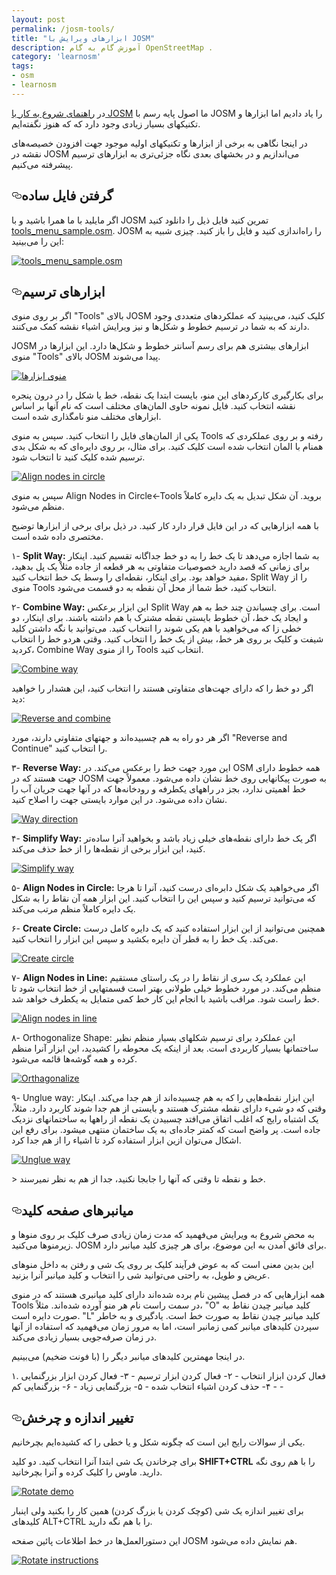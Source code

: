 ```yaml
---
layout: post
permalink: /josm-tools/
title: "ابزارهای ویرایش با JOSM"
description: آموزش گام به گام OpenStreetMap .
category: 'learnosm'
tags:
- osm
- learnosm
---
```




<p>در <a href="/start-josm">راهنمای شروع به کار با JOSM</a> ما اصول پایه رسم با
JOSM را یاد دادیم اما ابزارها و تکنیکهای بسیار زیادی وجود دارد که که هنوز نگفته‌ایم.</p>
<p>در اینجا نگاهی به برخی از ابزارها و تکنیکهای اولیه موجود جهت
افزودن خصیصه‌های نقشه در JOSM می‌اندازیم و در بخشهای بعدی
نگاه جزئی‌تری به ابزارهای ترسیم پیشرفته می‌کنیم.</p>
<h2><a id="user-content-گرفتن-فایل-ساده" class="anchor" aria-hidden="true" href="#گرفتن-فایل-ساده"><svg class="octicon octicon-link" viewBox="0 0 16 16" version="1.1" width="16" height="16" aria-hidden="true"><path fill-rule="evenodd" d="M4 9h1v1H4c-1.5 0-3-1.69-3-3.5S2.55 3 4 3h4c1.45 0 3 1.69 3 3.5 0 1.41-.91 2.72-2 3.25V8.59c.58-.45 1-1.27 1-2.09C10 5.22 8.98 4 8 4H4c-.98 0-2 1.22-2 2.5S3 9 4 9zm9-3h-1v1h1c1 0 2 1.22 2 2.5S13.98 12 13 12H9c-.98 0-2-1.22-2-2.5 0-.83.42-1.64 1-2.09V6.25c-1.09.53-2 1.84-2 3.25C6 11.31 7.55 13 9 13h4c1.45 0 3-1.69 3-3.5S14.5 6 13 6z"></path></svg></a>گرفتن فایل ساده</h2>
<p>اگر مایلید با ما همرا باشید و با JOSM تمرین کنید فایل ذیل را دانلود کنید
<a href="/assets/docs/tools_menu_sample.osm">tools_menu_sample.osm</a>.
JOSM را راه‌اندازی کنید و فایل را باز کنید. چیزی شبیه به این را می‌بینید:</p>
<p><a target="_blank" rel="noopener noreferrer" href="/hotosm/learnosm/blob/gh-pages/images/josm/tools-menu-sample-file.png"><img src="/assets/img/tools-menu-sample-file.png" alt="tools_menu_sample.osm" style="max-width:100%;"></a></p>
<h2><a id="user-content-ابزارهای-ترسیم" class="anchor" aria-hidden="true" href="#ابزارهای-ترسیم"><svg class="octicon octicon-link" viewBox="0 0 16 16" version="1.1" width="16" height="16" aria-hidden="true"><path fill-rule="evenodd" d="M4 9h1v1H4c-1.5 0-3-1.69-3-3.5S2.55 3 4 3h4c1.45 0 3 1.69 3 3.5 0 1.41-.91 2.72-2 3.25V8.59c.58-.45 1-1.27 1-2.09C10 5.22 8.98 4 8 4H4c-.98 0-2 1.22-2 2.5S3 9 4 9zm9-3h-1v1h1c1 0 2 1.22 2 2.5S13.98 12 13 12H9c-.98 0-2-1.22-2-2.5 0-.83.42-1.64 1-2.09V6.25c-1.09.53-2 1.84-2 3.25C6 11.31 7.55 13 9 13h4c1.45 0 3-1.69 3-3.5S14.5 6 13 6z"></path></svg></a>ابزارهای ترسیم</h2>
<p>اگر بر روی منوی "Tools" بالای JOSM کلیک کنید، می‌بینید که
عملکردهای متعددی وجود دارند که به شما در ترسیم خطوط و شکل‌ها و نیز
ویرایش اشیاء نقشه کمک می‌کنند.</p>
<p>JOSM ابزارهای بیشتری هم برای رسم آسانتر
خطوط و شکل‌ها دارد. این ابزارها در منوی "Tools"
بالای JOSM پیدا می‌شوند.</p>
<p><a target="_blank" rel="noopener noreferrer" href="/hotosm/learnosm/blob/gh-pages/images/josm/tools-menu.png"><img src="/assets/img/tools-menu.png" alt="منوی ابزارها" style="max-width:100%;"></a></p>
<p>برای بکارگیری کارکردهای این منو، بایست ابتدا
یک نقطه، خط یا شکل را در درون پنجره نقشه انتخاب کنید. فایل نمونه
حاوی المان‌های مختلف است که نام آنها بر اساس ابزارهای مختلف منو نامگذاری شده است.</p>
<p>یکی از المان‌های فایل را انتخاب کنید. سپس به منوی Tools رفته
و بر روی عملکردی که همنام با المان
انتخاب شده است کلیک کنید.
برای مثال، بر روی دایره‌ای که به شکل بدی ترسیم شده کلیک کنید تا انتخاب شود.</p>
<p><a target="_blank" rel="noopener noreferrer" href="/hotosm/learnosm/blob/gh-pages/images/josm/align-nodes-in-circle.png"><img src="/assets/img/align-nodes-in-circle.png" alt="Align nodes in circle" style="max-width:100%;"></a></p>
<p>سپس به منوی Align Nodes in Circle&lt;-Tools بروید.
آن شکل تبدیل به یک دایره کاملاً منظم می‌شود.</p>
<p>با همه ابزارهایی که در این فایل قرار دارد کار کنید.  در ذیل برای برخی از
ابزارها توضیح مختصری داده شده است.</p>
<p>۱- <strong>Split Way:</strong> به شما اجازه می‌دهد تا یک خط را به دو خط جداگانه تقسیم کنید.
اینکار برای زمانی که قصد دارید خصوصیات متفاوتی
به هر قطعه از جاده مثلاْ یک پل بدهید، مفید خواهد بود. برای اینکار، نقطه‌ای را
وسط یک خط انتخاب کنید، Split Way را
از منوی Tools انتخاب کنید، خط شما از محل آن نقطه به دو قسمت می‌شود.</p>
<p>۲- <strong>Combine Way:</strong> این ابزار برعکس Split Way است. برای چسباندن
چند خط به هم و ایجاد یک خط، آن خطوط بایستی نقطه مشترک با هم داشته باشند. برای اینکار،
دو خطی زا که می‌خواهید با هم یکی شوند را انتخاب کنید. می‌توانید
با نگه داشتن کلید شیفت و
کلیک بر روی هر خط، بیش از یک خط را انتخاب کنید. وقتی هردو خط را انتخاب کردید،
Combine Way را از منوی Tools انتخاب کنید.</p>
<p><a target="_blank" rel="noopener noreferrer" href="/hotosm/learnosm/blob/gh-pages/images/josm/combine-way.png"><img src="/assets/img/combine-way.png" alt="Combine way" style="max-width:100%;"></a></p>
 اگر دو خط را که دارای جهت‌های متفاوتی هستند را انتخاب کنید، این
هشدار را خواهید دید:
 
<p><a target="_blank" rel="noopener noreferrer" href="/hotosm/learnosm/blob/gh-pages/images/josm/reverse-and-combine.png"><img src="/assets/img/reverse-and-combine.png" alt="Reverse and combine" style="max-width:100%;"></a></p>
 اگر هر دو راه به هم چسبیده‌اند و جهتهای متفاوتی دارند، مورد 
"Reverse and Continue" را انتخاب کنید.
 
<p>۳- <strong>Reverse Way:</strong> این مورد جهت خط را برعکس می‌کند. در OSM
همه خطوط دارای جهت هستند که در JOSM به صورت پیکانهایی روی خط نشان داده می‌شود.
معمولاً جهت خط اهمیتی ندارد، بجز در راههای یکطرفه و
رودخانه‌ها که در آنها جهت جریان آب را نشان داده می‌شود. در این موارد
بایستی جهت را اصلاح کنید.</p>
<p><a target="_blank" rel="noopener noreferrer" href="/hotosm/learnosm/blob/gh-pages/images/josm/way-direction.png"><img src="/assets/img/way-direction.png" alt="Way direction" style="max-width:100%;"></a></p>
<p>۴- <strong>Simplify Way:</strong> اگر یک خط دارای نقطه‌های خیلی زیاد باشد و بخواهید آنرا
ساده‌تر کنید، این ابزار برخی از نقطه‌ها را از خط حذف می‌کند.</p>
<p><a target="_blank" rel="noopener noreferrer" href="/hotosm/learnosm/blob/gh-pages/images/josm/simplify-way.png"><img src="/assets/img/simplify-way.png" alt="Simplify way" style="max-width:100%;"></a></p>
<p>۵- <strong>Align Nodes in Circle:</strong> اگر می‌خواهید یک
شکل دابره‌ای درست کنید، آنرا تا هرجا که می‌توانید ترسیم کنید و سپس این را انتخاب کنید.
این ابزار همه آن نقاط را به شکل یک دایره کاملاً منظم مرتب می‌کند.</p>
<p>۶- <strong>Create Circle:</strong> همچنین می‌توانید از این ابزار استفاده کنید که یک
دایره کامل درست می‌کند. یک خط را به قطر آن دایره بکشید
و سپس این ابزار را انتخاب کنید.</p>
<p><a target="_blank" rel="noopener noreferrer" href="/hotosm/learnosm/blob/gh-pages/images/josm/create-circle.png"><img src="/assets/img/create-circle.png" alt="Create circle" style="max-width:100%;"></a></p>
<p>۷- <strong>Align Nodes in Line:</strong> این عملکرد یک سری از نقاط را در یک
راستای مستقیم منظم می‌کند. در مورد خطوط خیلی طولانی
بهتر است قسمتهایی از خط انتخاب شود تا خط راست شود. مراقب باشید
با انجام این کار خط کمی متمایل به یکطرف خواهد شد.</p>
<p><a target="_blank" rel="noopener noreferrer" href="/hotosm/learnosm/blob/gh-pages/images/josm/align-nodes-in-line.png"><img src="/assets/img/align-nodes-in-line.png" alt="Align nodes in line" style="max-width:100%;"></a></p>
<p>۸- Orthogonalize Shape: این عملکرد برای ترسیم
شکلهای بسیار منظم نظیر ساختمانها بسیار کاربردی است. بعد از اینکه یک محوطه را کشیدید، این
ابزار آنرا منظم کرده و همه گوشه‌ها قائمه می‌شود.</p>
<p><a target="_blank" rel="noopener noreferrer" href="/hotosm/learnosm/blob/gh-pages/images/josm/orthagonalize.png"><img src="/assets/img/orthagonalize.png" alt="Orthagonalize" style="max-width:100%;"></a></p>
<p>۹- Unglue way: این ابزار نقطه‌هایی را که
به هم چسبیده‌اند از هم جدا می‌کند. اینکار وقتی که دو شیء دارای نقطه مشترک هستند
و بایستی از هم جدا شوند کاربرد دارد. مثلاً، یک اشتباه رایج که اغلب اتفاق می‌افتد چسبیدن یک نقطه
از راهها به ساختمانهای نزدیک جاده است. پر واضح است که کمتر جاده‌ای به یک ساختمان
منتهی میشود. برای رفع این اشکال می‌توان ازین ابزار استفاده کرد تا اشیاء را
از هم جدا کرد.</p>
<p><a target="_blank" rel="noopener noreferrer" href="/hotosm/learnosm/blob/gh-pages/images/josm/unglue-way.png"><img src="/assets/img/unglue-way.png" alt="Unglue way" style="max-width:100%;"></a></p>
 &gt; خط و نقطه تا وقتی که آنها را جابجا نکنید، جدا از هم به نظر نمیرسند.
 
<h2><a id="user-content-میانبرهای-صفحه-کلید" class="anchor" aria-hidden="true" href="#میانبرهای-صفحه-کلید"><svg class="octicon octicon-link" viewBox="0 0 16 16" version="1.1" width="16" height="16" aria-hidden="true"><path fill-rule="evenodd" d="M4 9h1v1H4c-1.5 0-3-1.69-3-3.5S2.55 3 4 3h4c1.45 0 3 1.69 3 3.5 0 1.41-.91 2.72-2 3.25V8.59c.58-.45 1-1.27 1-2.09C10 5.22 8.98 4 8 4H4c-.98 0-2 1.22-2 2.5S3 9 4 9zm9-3h-1v1h1c1 0 2 1.22 2 2.5S13.98 12 13 12H9c-.98 0-2-1.22-2-2.5 0-.83.42-1.64 1-2.09V6.25c-1.09.53-2 1.84-2 3.25C6 11.31 7.55 13 9 13h4c1.45 0 3-1.69 3-3.5S14.5 6 13 6z"></path></svg></a>میانبرهای صفحه کلید</h2>
<p>به محض شروع به ویرایش می‌فهمید که مدت زمان زیادی صرف کلیک
بر روی منوها و زیرمنوها می‌کنید. JOSM برای فائق آمدن به این موضوع،
برای هر چیزی کلید میانبر دارد.</p>
<p>این بدین معنی است که به عوض فرآیند کلیک بر روی یک شی و رفتن به
داخل منوهای عریض و طویل، به راحتی می‌توانید شی را انتخاب و کلید میانبر آنرا بزنید.</p>
<p>همه ابزارهایی که در فصل پیشین نام برده شده‌اند دارای کلید میانبری هستند که در
منوی Tools در سمت راست نام هر منو آورده شده‌اند. مثلاً، "O"
کلید میانبر چیدن نقاط به صورت دایره است. "L" کلید میانبر چیدن نقاط به صورت خط است.
یادگیری و به خاطر سپردن کلیدهای میانبر کمی زمانبر است، اما به مرور زمان می‌فهمید که
استفاده از آنها در زمان صرفه‌جویی بسیار زیادی می‌‌کند.</p>
<p>در اینجا مهمترین کلیدهای میانبر دیگر را (با فونت ضخیم) می‌بینیم.</p>
<p>۱. فعال کردن ابزار انتخاب -
۲- فعال کردن ابزار ترسیم -
۳- فعال کردن ابزار بزرگنمایی -
۴- حذف کردن اشیاء انتخاب شده -
۵- بزرگنمایی زیاد -
۶- بزرگنمایی کم -</p>
<h2><a id="user-content-تغییر-اندازه-و-چرخش" class="anchor" aria-hidden="true" href="#تغییر-اندازه-و-چرخش"><svg class="octicon octicon-link" viewBox="0 0 16 16" version="1.1" width="16" height="16" aria-hidden="true"><path fill-rule="evenodd" d="M4 9h1v1H4c-1.5 0-3-1.69-3-3.5S2.55 3 4 3h4c1.45 0 3 1.69 3 3.5 0 1.41-.91 2.72-2 3.25V8.59c.58-.45 1-1.27 1-2.09C10 5.22 8.98 4 8 4H4c-.98 0-2 1.22-2 2.5S3 9 4 9zm9-3h-1v1h1c1 0 2 1.22 2 2.5S13.98 12 13 12H9c-.98 0-2-1.22-2-2.5 0-.83.42-1.64 1-2.09V6.25c-1.09.53-2 1.84-2 3.25C6 11.31 7.55 13 9 13h4c1.45 0 3-1.69 3-3.5S14.5 6 13 6z"></path></svg></a>تغییر اندازه و چرخش</h2>
<p>یکی از سوالات رایج این است که چگونه شکل و یا خطی را که کشیده‌ایم
بچرخانیم.</p>
<p>برای چرخاندن یک شی ابتدا آنرا انتخاب کنید.
دو کلید <strong>SHIFT+CTRL</strong> را با هم روی نگه دارید.
ماوس را کلیک کرده و آنرا بچرخانید.</p>
<p><a target="_blank" rel="noopener noreferrer" href="/hotosm/learnosm/blob/gh-pages/images/josm/rotate-demo.png"><img src="/assets/img/rotate-demo.png" alt="Rotate demo" style="max-width:100%;"></a></p>
<p>برای تغییر اندازه یک شی (کوچک کردن یا بزرگ کردن) همین کار را بکنید
ولی اینبار کلیدهای ALT+CTRL را با هم نگه دارید.</p>
<p>این دستورالعمل‌ها در خط اطلاعات پائین صفحه JOSM هم نمایش داده می‌شود.</p>
<p><a target="_blank" rel="noopener noreferrer" href="/hotosm/learnosm/blob/gh-pages/images/josm/rotate-instructions.png"><img src="/assets/img/rotate-instructions.png" alt="Rotate instructions" style="max-width:100%;"></a></p>